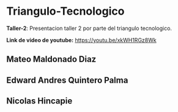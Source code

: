 # Triangulo-Tecnologico
**Taller-2**: Presentacion taller 2 por parte del triangulo tecnologico.

**Link de video de youtube:** https://youtu.be/xkWH1RGz8Wk

## Mateo Maldonado Diaz

## Edward Andres Quintero Palma

## Nicolas Hincapie
